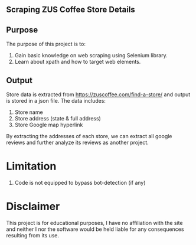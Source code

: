## Scraping ZUS Coffee Store Details

## Purpose
The purpose of this project is to:
1. Gain basic knowledge on web scraping using Selenium library.
2. Learn about xpath and how to target web elements.

## Output
Store data is extracted from https://zuscoffee.com/find-a-store/ and output is stored in a json file. The data includes:
1. Store name
2. Store address (state & full address)
3. Store Google map hyperlink

By extracting the addresses of each store, we can extract all google reviews and further analyze its reviews as another project. 

# Limitation
1. Code is not equipped to bypass bot-detection (if any)

# Disclaimer
This project is for educational purposes, I have no affiliation with the site and neither I nor the software would be held liable for any consequences resulting from its use.
